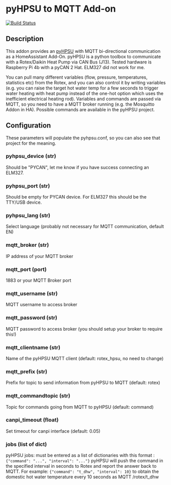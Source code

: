 # pyHPSU to MQTT Add-on
[![Build Status](https://travis-ci.com/mreuter/ha-addons.svg?branch=master)](https://travis-ci.com/mreuter/ha-addons)

## Description

This addon provides an [pyHPSU](https://github.com/Spanni26/pyHPSU) with MQTT bi-directional communication as a HomeAssistant Add-On.
pyHPSU is a python toolbox to communicate with a Rotex/Daikin Heat Pump via CAN Bus (J13). 
Tested hardware is Raspberry Pi 4b with a pyCAN 2 Hat. ELM327 did not work for me.

You can pull many different variables (flow, pressure, temperatures, statistics etc) from the Rotex,
and you can also control it by writing variables (e.g. you can raise the target hot water temp for a few 
seconds to trigger water heating with heat pump instead of the one-hot option which uses the inefficient 
electrical heating rod). Variables and commands are passed via MQTT, so you need to have a MQTT broker 
running (e.g. the Mosquitto Addon in HA). Possible commands are available in the pyHPSU project.

## Configuration

These parameters will populate the pyhpsu.conf, so you can also see that project for the meaning.

### pyhpsu_device (str)

Should be "PYCAN", let me know if you have success connecting an ELM327.

### pyhpsu_port (str)

Should be empty for PYCAN device. For ELM327 this should be the TTY/USB device. 

### pyhpsu_lang (str)

Select language (probably not necessary for MQTT communication, default EN)

### mqtt_broker (str)

IP address of your MQTT broker

### mqtt_port (port)

1883 or your MQTT Broker port

### mqtt_username (str)

MQTT username to access broker

### mqtt_password (str)

MQTT password to access broker (you should setup your broker to require this!)

### mqtt_clientname (str)

Name of the pyHPSU MQTT client (default: rotex_hpsu, no need to change)

### mqtt_prefix (str)

Prefix for topic to send information from pyHPSU to MQTT (default: rotex)

### mqtt_commandtopic (str)

Topic for commands going from MQTT to pyHPSU (default: command)

### canpi_timeout (float)

Set timeout for canpi interface (default: 0.05)

### jobs (list of dict)

pyHPSU jobs: must be entered as a list of dictionaries with this format : `{"command": "...", "interval": "..."}`
pyHPSU will push the command in the specified interval in seconds to Rotex and report the answer back to MQTT.
For example: 
`{"command": "t_dhw", "interval": 10}`
to obtain the domestic hot water temperature every 10 seconds as MQTT /rotex/t_dhw

